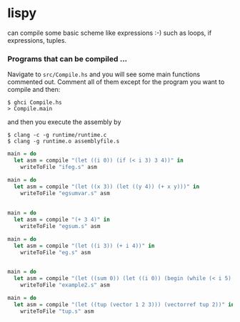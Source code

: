 # lispy

can compile some basic scheme like expressions :-) such as loops, if expressions, tuples.

### Programs that can be compiled ...

Navigate to `src/Compile.hs` and you will see some  main functions commented out. Comment all of them except for the program you want to compile and then:
```
$ ghci Compile.hs
> Compile.main
```
and then you execute the assembly by
```
$ clang -c -g runtime/runtime.c
$ clang -g runtime.o assemblyfile.s
```

```haskell
main = do
  let asm = compile "(let ((i 0)) (if (< i 3) 3 4))" in
    writeToFile "ifeg.s" asm

main = do
  let asm = compile "(let ((x 3)) (let ((y 4)) (+ x y)))" in
    writeToFile "egsumvar.s" asm
   
    
main = do
  let asm = compile "(+ 3 4)" in
    writeToFile "egsum.s" asm

main = do
  let asm = compile "(let ((i 3)) (+ i 4))" in
    writeToFile "eg.s" asm
  

main = do
  let asm = compile "(let ((sum 0)) (let ((i 0)) (begin (while (< i 5) (begin (set sum (+ sum i)) (set i (+ i 1)))) sum)))" in
    writeToFile "example2.s" asm

main = do
  let asm = compile "(let ((tup (vector 1 2 3))) (vectorref tup 2))" in
    writeToFile "tup.s" asm
	
```
